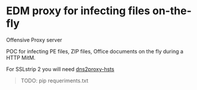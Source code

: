 EDM proxy for infecting files on-the-fly
========================================  
  
Offensive Proxy server  
  
POC for infecting PE files, ZIP files, Office documents  on the fly during a HTTP MitM.

For SSLstrip 2 you will need [dns2proxy-hsts](https://github.com/LeonardoNve/dns2proxy_hsts)

> TODO: pip requeriments.txt
